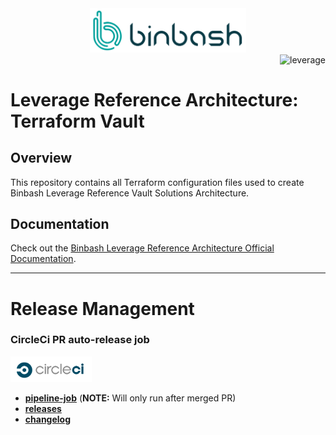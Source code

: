<div align="center">
    <img src="./%40doc/figures/binbash.png"
    alt="binbash" width="250"/>
</div>
<div align="right">
  <img src="./%40doc/figures/binbash-leverage-terraform.png"
  alt="leverage" width="130"/>
</div>

# Leverage Reference Architecture: Terraform Vault

## Overview
This repository contains all Terraform configuration files used to create Binbash Leverage Reference Vault 
Solutions Architecture.

## Documentation
Check out the [Binbash Leverage Reference Architecture Official Documentation](https://leverage.binbash.com.ar).

---
# Release Management
### CircleCi PR auto-release job

<div align="left">
  <img src="./%40doc/figures/circleci.png" alt="circleci" width="130"/>
</div>

- [**pipeline-job**](https://app.circleci.com/pipelines/github/binbashar/le-tf-vault) (**NOTE:** Will only run after merged PR)
- [**releases**](https://github.com/binbashar/le-tf-vault/releases)
- [**changelog**](https://github.com/binbashar/le-tf-vault/blob/master/CHANGELOG.md)
